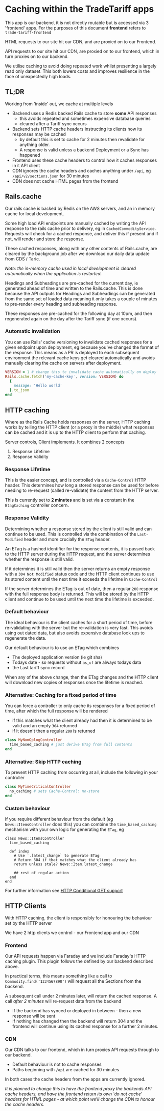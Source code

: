 # Caching within the TradeTariff apps

This app is our backend, it is not directly routable but is accessed via 3 'frontend' apps. For the purposes of this document **frontend** refers to `trade-tariff-frontend`

HTML requests to our site hit our CDN, and are proxied on to our Frontend.

API requests to our site hit our CDN, are proxied on to our frontend, which in turn proxies on to our backend.

We utilise caching to avoid doing repeated work whilst presenting a largely read only dataset. This both lowers costs and improves resilience in the face of unexpectedly high loads.

## TL;DR

Working from 'inside' out, we cache at multiple levels

* Backend uses a Redis backed Rails cache to store **some** API responses
  * this avoids repeated and sometimes expensive database queries
  * cleared after a Tariff sync occurs
* Backend sets HTTP cache headers instructing its clients how its responses may be cached
  * by default this is set to cache for 2 minutes then revalidate for anything older.
  * A response is valid unless a backend Deployment or a Sync has happened
* Frontend uses these cache headers to control how it caches responses in it API client
* CDN ignores the cache headers and caches anything under `/api`, eg `/api/v2/sections.json` for 30 minutes
* CDN does not cache HTML pages from the frontend

## Rails.cache

Our rails cache is backed by Redis on the AWS servers, and an in memory cache for local development.

Some high load API endpoints are manually cached by writing the API response to the rails cache prior to delivery, eg in `CachedCommodityService`. Requests will check for a cached response, and deliver this if present and if not, will render and store the response.

These cached responses, along with any other contents of Rails.cache, are cleared by the background job after we download our daily data update from CDS / Taric.

_Note: the in-memory cache used in local development is cleared automatically when the application is restarted._

Headings and Subheadings are pre-cached for the current day, ie generated ahead of time and written to the Rails.cache. This is done because the API outputs for Headings and Subheadings can be generated from the same set of loaded data meaning it only takes a couple of minutes to pre-render _every_ heading and subheading response.

These responses are pre-cached for the following day at 10pm, and then regenerated again on the day after the Tariff sync (if one occurs).

### Automatic invalidation

You can use Rails' cache versioning to invalidate cached responses for a given endpoint upon deployment, eg because you've changed the format of the response. This means as a PR is deployed to each subsequent environment the relevant cache keys get cleared automatically and avoids manually clearing the cache on servers after deployment.

```ruby
VERSION = 1 # change this to invalidate cache automatically on deploy
Rails.cache.fetch('my-cache-key', version: VERSION) do
  {
    message: 'Hello world'
  }.to_json
end
```

## HTTP caching

Where as the Rails Cache holds responses on the server, HTTP caching works by telling the HTTP client (or a proxy in the middle) what responses can be cached and it is up to the HTTP client to perform that caching.

Server controls, Client implements. It combines 2 concepts

1. Response Lifetime
2. Response Validity

### Response Lifetime

This is the easier concept, and is controlled via a `Cache-Control` HTTP header. This determines how long a stored response can be used for before needing to re-request (called re-validate) the content from the HTTP server.

This is currently set to **2 minutes** and is set via a constant in the `EtagCaching` controller concern.

### Response Validity

Determining whether a response stored by the client is still valid and can continue to be used. This is controlled via the combination of the `Last-Modified` header and more crucially the `ETag` header.

An ETag is a hashed identifier for the response contents, it is passed back to the HTTP server during the HTTP request, and the server determines whether the response is still valid.

If it determines it is still valid then the server returns an empty response with a `304 Not Modified` status code and the HTTP client continues to use its stored content until the next time it exceeds the lifetime in `Cache-Control`

If the server determines the ETag is out of date, then a regular `200` response with the full response body is returned. This will be stored by the HTTP client and continue to be used until the next time the lifetime is exceeded.

### Default behaviour

The ideal behaviour is the client caches for a short period of time, before re-validating with the server but the re-validation is very fast. This avoids using out dated data, but also avoids expensive database look ups to regenerate the data.

Our default behaviour is to use an ETag which combines

* The deployed application version (ie git sha)
* Todays date - so requests without `as_of` are always todays data
* the Last tariff sync record

When any of the above change, then the ETag changes and the HTTP client will download new copies of responses once the lifetime is reached.

### Alternative: Caching for a fixed period of time

You can force a controller to only cache its responses for a fixed period of time, after which the full response will be rendered

* if this matches what the client already had then it is determined to be valid and an empty `304` returned
* if it doesn't then a regular `200` is returned

```ruby
class MyNonOplogController
  time_based_caching # just derive ETag from full contents
end
```

### Alternative: Skip HTTP caching

To prevent HTTP caching from occurring at all, include the following in your controller

```ruby
class MyTimeCriticalController
  no_caching # sets Cache-Control: no-store
end
```

### Custom behaviour

If you require different behaviour from the default (eg `News::ItemsController` does this) you can combine the `time_based_caching` mechanism with your own logic for generating the `ETag`, eg

```
class News::ItemsController
  time_based_caching

  def index
    # Use `.latest_change` to generate ETag
    # Return 304 if that matches what the client already has
    return unless stale? News::Item.latest_change

    ## rest of regular action
  end
end
```

For further information see [HTTP Conditional GET support](https://guides.rubyonrails.org/caching_with_rails.html#conditional-get-support)

## HTTP Clients

With HTTP caching, the client is responsibly for honouring the behaviour set by the HTTP server

We have 2 http clients we control - our Frontend app and our CDN

### Frontend

Our API requests happen via Faraday and we include Faraday's HTTP caching plugin. This plugin follows the defined by our backend described above.

In practical terms, this means something like a call to `Commodity.find('1234567890')` will request all the Sections from the backend.

A subsequent call under 2 minutes later, will return the cached response. A call _after 2 minutes_ will re-request data from the backend

* If the backend has synced or deployed in between - then a new response will be sent
* If nothing has changed then the backend will return 304 and the frontend will continue using its cached response for a further 2 minutes.

### CDN

Our CDN talks to our frontend, which in turn proxies API requests through to our backend.

* Default behaviour is not to cache responses
* Paths beginning with `/api` are cached for 30 minutes

In both cases the cache headers from the apps are currently ignored.

_It is planned to change this to have the frontend proxy the backends API cache headers, and have the frontend return its own 'do not cache' headers for HTML pages - at which point we'll change the CDN to honour the cache headers._
